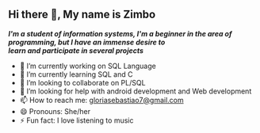                                                                                     
## Hi there 👋, My name is Zimbo

__*I'm a student of information systems, I'm a beginner in 
the area of programming, but I have an immense desire to                             
learn and participate in several projects*__				
- 🔭 I’m currently working on SQL Language
- 🌱 I’m currently learning SQL and C
- 👯 I’m looking to collaborate on PL/SQL
- 🤔 I’m looking for help with android development and Web development
- 📫 How to reach me: gloriasebastiao7@gmail.com 
- 😄 Pronouns: She/her
- ⚡ Fun fact: I love listening to music

                                                                                                                              
